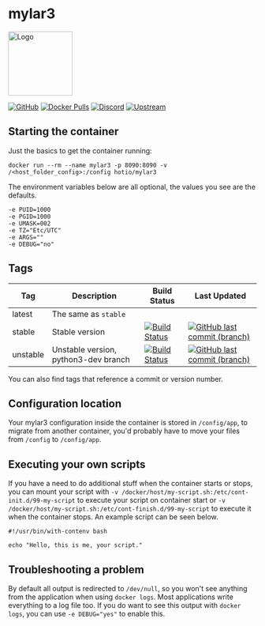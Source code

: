 # mylar3

<img src="https://raw.githubusercontent.com/hotio/unraid-templates/master/hotio/img/mylar3.png" alt="Logo" height="130" width="130">

[![GitHub](https://img.shields.io/badge/source-github-lightgrey)](https://github.com/hotio/docker-mylar3)
[![Docker Pulls](https://img.shields.io/docker/pulls/hotio/mylar3)](https://hub.docker.com/r/hotio/mylar3)
[![Discord](https://img.shields.io/discord/610068305893523457?color=738ad6&label=discord&logo=discord&logoColor=white)](https://discord.gg/3SnkuKp)
[![Upstream](https://img.shields.io/badge/upstream-project-yellow)](https://github.com/mylar3/mylar3)

## Starting the container

Just the basics to get the container running:

```shell
docker run --rm --name mylar3 -p 8090:8090 -v /<host_folder_config>:/config hotio/mylar3
```

The environment variables below are all optional, the values you see are the defaults.

```shell
-e PUID=1000
-e PGID=1000
-e UMASK=002
-e TZ="Etc/UTC"
-e ARGS=""
-e DEBUG="no"
```

## Tags

| Tag      | Description                          | Build Status                                                                                                                                            | Last Updated                                                                                                                                                      |
| ---------|--------------------------------------|---------------------------------------------------------------------------------------------------------------------------------------------------------|-------------------------------------------------------------------------------------------------------------------------------------------------------------------|
| latest   | The same as `stable`                 |                                                                                                                                                         |                                                                                                                                                                   |
| stable   | Stable version                       | [![Build Status](https://cloud.drone.io/api/badges/hotio/docker-mylar3/status.svg?ref=refs/heads/stable)](https://cloud.drone.io/hotio/docker-mylar3)   | [![GitHub last commit (branch)](https://img.shields.io/github/last-commit/hotio/docker-mylar3/stable)](https://github.com/hotio/docker-mylar3/commits/stable)     |
| unstable | Unstable version, python3-dev branch | [![Build Status](https://cloud.drone.io/api/badges/hotio/docker-mylar3/status.svg?ref=refs/heads/unstable)](https://cloud.drone.io/hotio/docker-mylar3) | [![GitHub last commit (branch)](https://img.shields.io/github/last-commit/hotio/docker-mylar3/unstable)](https://github.com/hotio/docker-mylar3/commits/unstable) |

You can also find tags that reference a commit or version number.

## Configuration location

Your mylar3 configuration inside the container is stored in `/config/app`, to migrate from another container, you'd probably have to move your files from `/config` to `/config/app`.

## Executing your own scripts

If you have a need to do additional stuff when the container starts or stops, you can mount your script with `-v /docker/host/my-script.sh:/etc/cont-init.d/99-my-script` to execute your script on container start or `-v /docker/host/my-script.sh:/etc/cont-finish.d/99-my-script` to execute it when the container stops. An example script can be seen below.

```shell
#!/usr/bin/with-contenv bash

echo "Hello, this is me, your script."
```

## Troubleshooting a problem

By default all output is redirected to `/dev/null`, so you won't see anything from the application when using `docker logs`. Most applications write everything to a log file too. If you do want to see this output with `docker logs`, you can use `-e DEBUG="yes"` to enable this.
